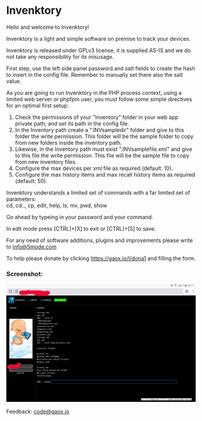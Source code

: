 # Invenktory
Hello and welcome to Invenktory!   
   
Invenktory is a light and simple software on premise to track your devices.     
   
Invenktory is released under GPLv3 license, it is supplied AS-IS and we do not take any responsibility for its misusage.    
   
First step, use the left side panel password and salt fields to create the hash to insert in the config file. Remember to manually set there also the salt value.   
   
As you are going to run Invenktory in the PHP process context, using a limited web server or phpfpm user, you must follow some simple directives for an optimal first setup:

1. Check the permissions of your "Inventory" folder in your web app private path; and set its path in the config file.   
2. In the Inventory path create a ".INVsampledir" folder and give to this folder the write permission. This folder will be the sample folder to copy from new folders inside the inventory path.   
3. Likewise, in the Inventory path must exist ".INVsamplefile.xml" and give to this file the write permission. This file will be the sample file to copy from new inventory files.   
4. Configure the max devices per xml file as required (default: 10).   
5. Configure the max history items and max recall history items as required (default: 50).  
  
Invenktory understands a limited set of commands with a far limited set of parameters:  
cd, cd.., cp, edit, help, ls, mv, pwd, show  	   

Go ahead by typeing in your password and your command.   

In edit mode press [CTRL]+[X] to exit or [CTRL]+[S] to save.   

For any need of software additions, plugins and improvements please write to <a href="mailto:info@5mode.com">info@5mode.com</a>  

To help please donate by clicking <a href="https://gaox.io/l/dona1">https://gaox.io/l/dona1</a> and filling the form. 

### Screenshot:

 ![Http Console in action](/Public/static/res/screenshot1.jpg)

Feedback: <a href="mailto:code@gaox.io">code@gaox.io</a>

